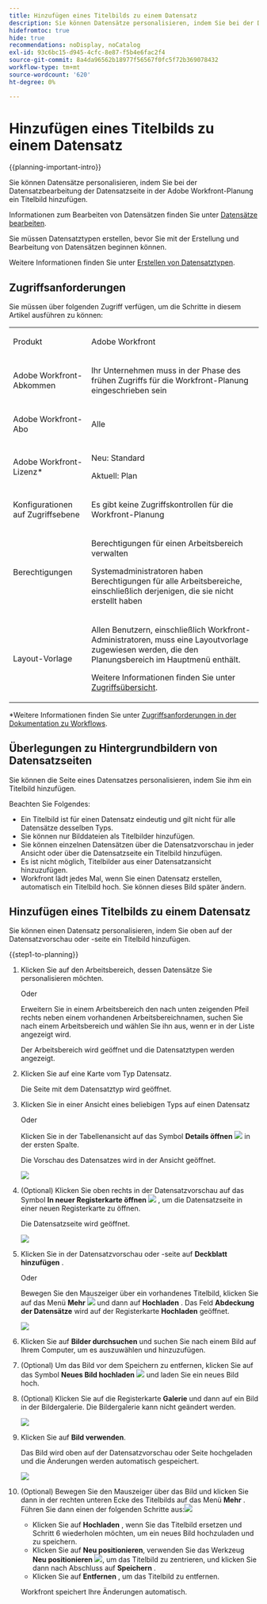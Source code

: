 ```yaml
---
title: Hinzufügen eines Titelbilds zu einem Datensatz
description: Sie können Datensätze personalisieren, indem Sie bei der Datensatzbearbeitung der Datensatzseite in der Adobe Workfront-Planung ein Titelbild hinzufügen.
hidefromtoc: true
hide: true
recommendations: noDisplay, noCatalog
exl-id: 93c6bc15-d945-4cfc-8e87-f5b4e6fac2f4
source-git-commit: 8a4da96562b18977f56567f0fc5f72b369078432
workflow-type: tm+mt
source-wordcount: '620'
ht-degree: 0%

---
```



<!--update the metadata with real information-->

# Hinzufügen eines Titelbilds zu einem Datensatz

{{planning-important-intro}}

Sie können Datensätze personalisieren, indem Sie bei der Datensatzbearbeitung der Datensatzseite in der Adobe Workfront-Planung ein Titelbild hinzufügen.

Informationen zum Bearbeiten von Datensätzen finden Sie unter [Datensätze bearbeiten](/help/quicksilver/planning/records/edit-records.md).

Sie müssen Datensatztypen erstellen, bevor Sie mit der Erstellung und Bearbeitung von Datensätzen beginnen können.

Weitere Informationen finden Sie unter [Erstellen von Datensatztypen](/help/quicksilver/planning/architecture/create-record-types.md).

## Zugriffsanforderungen

<!--************double-check permissions here - asking Isk and Lilit what permissions users need for adding cover images-->

Sie müssen über folgenden Zugriff verfügen, um die Schritte in diesem Artikel ausführen zu können:

<table style="table-layout:auto">
 <col>
 </col>
 <col>
 </col>
 <tbody>
    <tr>
<tr>
<td>
   <p> Produkt</p> </td>
   <td>
   <p> Adobe Workfront</p> </td>
  </tr>  
 <td role="rowheader"><p>Adobe Workfront-Abkommen</p></td>
   <td>
<p>Ihr Unternehmen muss in der Phase des frühen Zugriffs für die Workfront-Planung eingeschrieben sein </p>
   </td>
  </tr>
  <tr>
   <td role="rowheader"><p>Adobe Workfront-Abo</p></td>
   <td>
<p>Alle</p>
   </td>
  </tr>
  <tr>
   <td role="rowheader"><p>Adobe Workfront-Lizenz*</p></td>
   <td>
   <p>Neu: Standard</p>  
   <p>Aktuell: Plan</p>   
  </td>
  </tr>

<tr>
   <td role="rowheader"><p>Konfigurationen auf Zugriffsebene</p></td>
   <td> <p>Es gibt keine Zugriffskontrollen für die Workfront-Planung </p>  
</td>
  </tr>
<tr>
   <td role="rowheader"><p>Berechtigungen</p></td>
   <td> <p>Berechtigungen für einen Arbeitsbereich verwalten </p>  
   <p>Systemadministratoren haben Berechtigungen für alle Arbeitsbereiche, einschließlich derjenigen, die sie nicht erstellt haben</p>
</td>
  </tr>
<tr>
   <td role="rowheader"><p>Layout-Vorlage</p></td>
   <td>  <p>Allen Benutzern, einschließlich Workfront-Administratoren, muss eine Layoutvorlage zugewiesen werden, die den Planungsbereich im Hauptmenü enthält. </p> <p>Weitere Informationen finden Sie unter <a href="/help/quicksilver/planning/access/access-overview.md">Zugriffsübersicht</a>. </p>  
</td>
  </tr>

</tbody>
</table>

*Weitere Informationen finden Sie unter [Zugriffsanforderungen in der Dokumentation zu Workflows](/help/quicksilver/administration-and-setup/add-users/access-levels-and-object-permissions/access-level-requirements-in-documentation.md).

## Überlegungen zu Hintergrundbildern von Datensatzseiten

Sie können die Seite eines Datensatzes personalisieren, indem Sie ihm ein Titelbild hinzufügen.

Beachten Sie Folgendes:

* Ein Titelbild ist für einen Datensatz eindeutig und gilt nicht für alle Datensätze desselben Typs.
* Sie können nur Bilddateien als Titelbilder hinzufügen.
  <!--above: when you know exactly what type of files are allowed, add the exact extensions above-->
* Sie können einzelnen Datensätzen über die Datensatzvorschau in jeder Ansicht oder über die Datensatzseite ein Titelbild hinzufügen.
* Es ist nicht möglich, Titelbilder aus einer Datensatzansicht hinzuzufügen.
* Workfront lädt jedes Mal, wenn Sie einen Datensatz erstellen, automatisch ein Titelbild hoch. Sie können dieses Bild später ändern.

## Hinzufügen eines Titelbilds zu einem Datensatz

Sie können einen Datensatz personalisieren, indem Sie oben auf der Datensatzvorschau oder -seite ein Titelbild hinzufügen.

{{step1-to-planning}}

1. Klicken Sie auf den Arbeitsbereich, dessen Datensätze Sie personalisieren möchten.

   Oder

   Erweitern Sie in einem Arbeitsbereich den nach unten zeigenden Pfeil rechts neben einem vorhandenen Arbeitsbereichnamen, suchen Sie nach einem Arbeitsbereich und wählen Sie ihn aus, wenn er in der Liste angezeigt wird.

   Der Arbeitsbereich wird geöffnet und die Datensatztypen werden angezeigt.

1. Klicken Sie auf eine Karte vom Typ Datensatz.

   Die Seite mit dem Datensatztyp wird geöffnet.

1. Klicken Sie in einer Ansicht eines beliebigen Typs auf einen Datensatz

   Oder

   Klicken Sie in der Tabellenansicht auf das Symbol **Details öffnen** ![](assets/open-details-icon-in-table-name-field.png) in der ersten Spalte.

   Die Vorschau des Datensatzes wird in der Ansicht geöffnet.

   ![](assets/details-box.png)

1. (Optional) Klicken Sie oben rechts in der Datensatzvorschau auf das Symbol **In neuer Registerkarte öffnen** ![](assets/open-details-in-a-new-tab-icon.png) <!--check the icon; they are changing it--> , um die Datensatzseite in einer neuen Registerkarte zu öffnen.

   Die Datensatzseite wird geöffnet.

   ![](assets/details-page.png)

1. Klicken Sie in der Datensatzvorschau oder -seite auf **Deckblatt hinzufügen** .


   Oder

   Bewegen Sie den Mauszeiger über ein vorhandenes Titelbild, klicken Sie auf das Menü **Mehr** ![](assets/more-menu.png) und dann auf **Hochladen** . <!--check the casing here; I logged a bug for this-->
Das Feld **Abdeckung der Datensätze** wird auf der Registerkarte **Hochladen** geöffnet.

   ![](assets/record-cover-box-for-upload.png)

1. Klicken Sie auf **Bilder durchsuchen** und suchen Sie nach einem Bild auf Ihrem Computer, um es auszuwählen und hinzuzufügen.

1. (Optional) Um das Bild vor dem Speichern zu entfernen, klicken Sie auf das Symbol **Neues Bild hochladen** ![](assets/upload-new-image-icon.png) und laden Sie ein neues Bild hoch.

1. (Optional) Klicken Sie auf die Registerkarte **Galerie** und dann auf ein Bild in der Bildergalerie. Die Bildergalerie kann nicht geändert werden.

   ![](assets/record-cover-box-for-gallery.png)

1. Klicken Sie auf **Bild verwenden**.

   Das Bild wird oben auf der Datensatzvorschau oder Seite hochgeladen und die Änderungen werden automatisch gespeichert.

   ![](assets/record-page-with-cover-image.png)

1. (Optional) Bewegen Sie den Mauszeiger über das Bild und klicken Sie dann in der rechten unteren Ecke des Titelbilds auf das Menü **Mehr** . Führen Sie dann einen der folgenden Schritte aus:![](assets/more-menu.png)

   * Klicken Sie auf **Hochladen** , wenn Sie das Titelbild ersetzen und Schritt 6 wiederholen möchten, um ein neues Bild hochzuladen und zu speichern.
   * Klicken Sie auf **Neu positionieren**, verwenden Sie das Werkzeug **Neu positionieren** ![](assets/reposition-tool-icon.png), um das Titelbild zu zentrieren, und klicken Sie dann nach Abschluss auf **Speichern** .
   * Klicken Sie auf **Entfernen** , um das Titelbild zu entfernen.

   Workfront speichert Ihre Änderungen automatisch.
